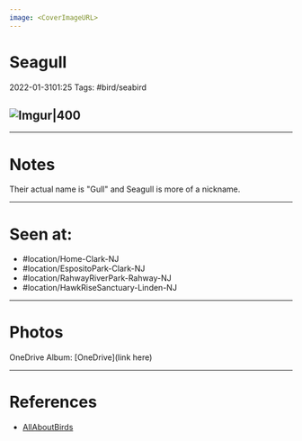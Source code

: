 ```yaml
---
image: <CoverImageURL>
---
```


# **Seagull**
2022-01-3101:25
Tags: #bird/seabird


## ![Imgur|400](https://i.imgur.com/kE9rBQW.png)

---------------------------------------------------------------
# **Notes**
Their actual name is "Gull" and Seagull is more of a nickname.

---------------------------------------------------------------
# Seen at:
-   #location/Home-Clark-NJ 
-   #location/EspositoPark-Clark-NJ
-   #location/RahwayRiverPark-Rahway-NJ 
-   #location/HawkRiseSanctuary-Linden-NJ 

---------------------------------------------------------------
# **Photos**
OneDrive Album: [OneDrive](link here)

---------------------------------------------------------------
# References
- [AllAboutBirds](https://www.allaboutbirds.org/guide/Herring_Gull/overview)